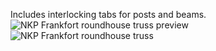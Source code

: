 Includes interlocking tabs for posts and beams.
![NKP Frankfort roundhouse truss preview](https://github.com/user-attachments/assets/32df45b6-77f2-42f8-9cb6-d3f4cff66cf2)
![NKP Frankfort roundhouse truss](https://github.com/user-attachments/assets/a3b962a0-2040-41d1-8aa7-36f28c1d0cfa)
